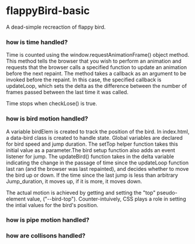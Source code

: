 # flappyBird-basic
A dead-simple recreaction of flappy bird. 

### how is time handled? 
  Time is counted using the window.requestAnimationFrame() object method. This method tells the browser that you wish to perform an animation and requests that the browser calls a specified function to update an animation before the next repaint. The method takes a callback as an argument to be invoked before the repaint. In this case, the specified callback is updateLoop, which sets the delta as the difference between the number of frames passed between the last time it was called. 
  
  Time stops when checkLose() is true. 
  
### how is bird motion handled? 
  A variable birdElem is created to track the position of the bird. In index.html, a data-bird class is created to handle state. Global variables are declared for bird speed and jump duration. The setTop helper function takes this initial value as a parameter.The bird setup function also adds an event listener for jump. The updateBird() function takes in the delta variable indicating the change in the passage of time since the updateLoop function last ran (and the browser was last repainted), and decides whether to move the bird up or down. If the time since the last jump is less than arbitrary Jump_duration, it moves up, if it is more, it moves down. 
  
  The actual motion is achieved by getting and setting the "top" pseudo-element value, ("--bird-top"). Counter-intuively, CSS plays a role in setting the intial values for the bird's position. 

### how is pipe motion handled? 

### how are collisons handled? 
